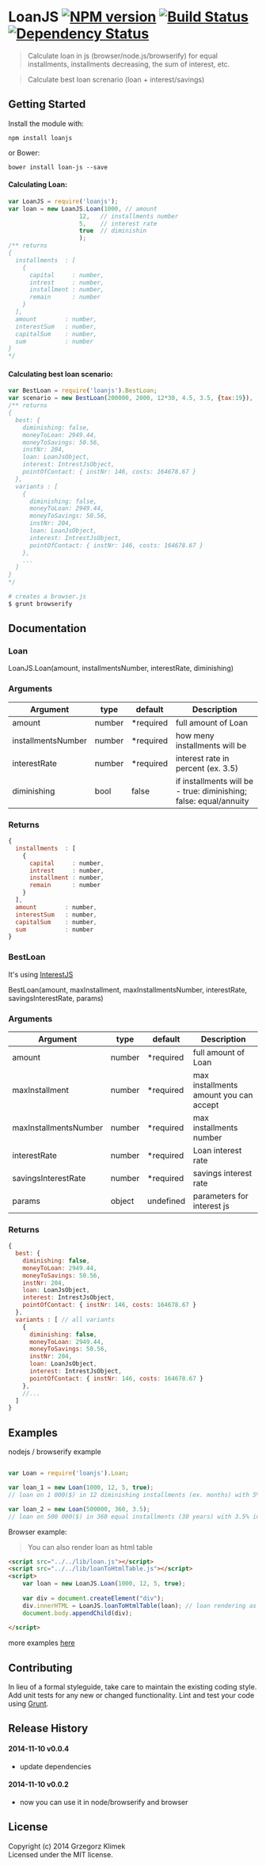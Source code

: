 # LoanJS [![NPM version](https://badge.fury.io/js/loanjs.png?style=flat)](http://badge.fury.io/js/loanjs) [![Build Status](https://travis-ci.org/kfiku/LoanJS.svg)](https://travis-ci.org/kfiku/LoanJS) [![Dependency Status](https://david-dm.org/kfiku/LoanJS/dev-status.svg)](https://david-dm.org/kfiku/loanjs)

> Calculate loan in js (browser/node.js/browserify) for equal installments, installments decreasing, the sum of interest, etc.

> Calculate best loan screnario (loan + interest/savings)


## Getting Started

Install the module with: 
```
npm install loanjs
```

or Bower:
```
bower install loan-js --save
```

#### Calculating Loan:
```js
var LoanJS = require('loanjs');
var loan = new LoanJS.Loan(1000, // amount
                    12,   // installments number
                    5,    // interest rate
                    true  // diminishin
                    ); 
/** returns
{ 
  installments  : [
    {
      capital     : number,
      intrest     : number,
      installment : number,
      remain      : number
    }
  ],
  amount        : number,
  interestSum   : number,
  capitalSum    : number,
  sum           : number
}
*/
```

#### Calculating best loan scenario:
```js
var BestLoan = require('loanjs').BestLoan;
var scenario = new BestLoan(200000, 2000, 12*30, 4.5, 3.5, {tax:19}),
/** returns
{ 
  best: {
    diminishing: false,
    moneyToLoan: 2949.44,
    moneyToSavings: 50.56,
    instNr: 204,
    loan: LoanJsObject,
    interest: IntrestJsObject,
    pointOfContact: { instNr: 146, costs: 164678.67 }
  },
  variants : [
    {
      diminishing: false,
      moneyToLoan: 2949.44,
      moneyToSavings: 50.56,
      instNr: 204,
      loan: LoanJsObject,
      interest: IntrestJsObject,
      pointOfContact: { instNr: 146, costs: 164678.67 }
    },
    ...
  ]
}
*/
```



```sh
# creates a browser.js
$ grunt browserify
```



## Documentation

### Loan
LoanJS.Loan(amount, installmentsNumber, interestRate, diminishing)

### Arguments
| Argument           | type   | default   | Description
| ------------------ | ------ | --------- | ------------------
| amount             | number | *required | full amount of Loan
| installmentsNumber | number | *required | how meny installments will be
| interestRate       | number | *required | interest rate in percent (ex. 3.5)
| diminishing        | bool   | false     | if installments will be - true: diminishing; false: equal/annuity

### Returns
```js
{ 
  installments  : [
    {
      capital     : number,
      intrest     : number,
      installment : number,
      remain      : number
    }
  ],
  amount        : number,
  interestSum   : number,
  capitalSum    : number,
  sum           : number
}
```

### BestLoan
It's using [InterestJS](https://github.com/kfiku/InterestJS)

BestLoan(amount, maxInstallment, maxInstallmentsNumber, interestRate, savingsInterestRate, params)

### Arguments
| Argument              | type   | default   | Description
| --------------------- | ------ | --------- | ------------------
| amount                | number | *required | full amount of Loan
| maxInstallment        | number | *required | max installments amount you can accept
| maxInstallmentsNumber | number | *required | max installments number
| interestRate          | number | *required | Loan interest rate
| savingsInterestRate   | number | *required | savings interest rate
| params                | object | undefined | parameters for interest js

### Returns
```js
{ 
  best: {
    diminishing: false,
    moneyToLoan: 2949.44,
    moneyToSavings: 50.56,
    instNr: 204,
    loan: LoanJsObject,
    interest: IntrestJsObject,
    pointOfContact: { instNr: 146, costs: 164678.67 }
  },
  variants : [ // all variants
    {
      diminishing: false,
      moneyToLoan: 2949.44,
      moneyToSavings: 50.56,
      instNr: 204,
      loan: LoanJsObject,
      interest: IntrestJsObject,
      pointOfContact: { instNr: 146, costs: 164678.67 }
    },
    //...
  ]
}
```


## Examples

nodejs / browserify example
```js

var Loan = require('loanjs').Loan;

var loan_1 = new Loan(1000, 12, 5, true);
// loan on 1 000($) in 12 diminishing installments (ex. months) with 5% interest rate

var loan_2 = new Loan(500000, 360, 3.5);
// loan on 500 000($) in 360 equal installments (30 years) with 3.5% interest rate
```

Browser example:
> You can also render loan as html table

```html
<script src="../../lib/loan.js"></script>
<script src="../../lib/loanToHtmlTable.js"></script>
<script>
    var loan = new LoanJS.Loan(1000, 12, 5, true);
    
    var div = document.createElement("div");
    div.innerHTML = LoanJS.loanToHtmlTable(loan); // loan rendering as html table string
    document.body.appendChild(div);
    
</script>
```

more examples [here](https://github.com/kfiku/LoanJS/tree/master/example)


## Contributing

In lieu of a formal styleguide, take care to maintain the existing coding style. Add unit tests for any new or changed functionality. Lint and test your code using [Grunt](http://gruntjs.com).


## Release History

#### 2014-11-10 v0.0.4
 * update dependencies
 
#### 2014-11-10 v0.0.2
 * now you can use it in node/browserify and browser



## License

Copyright (c) 2014 Grzegorz Klimek  
Licensed under the MIT license.
